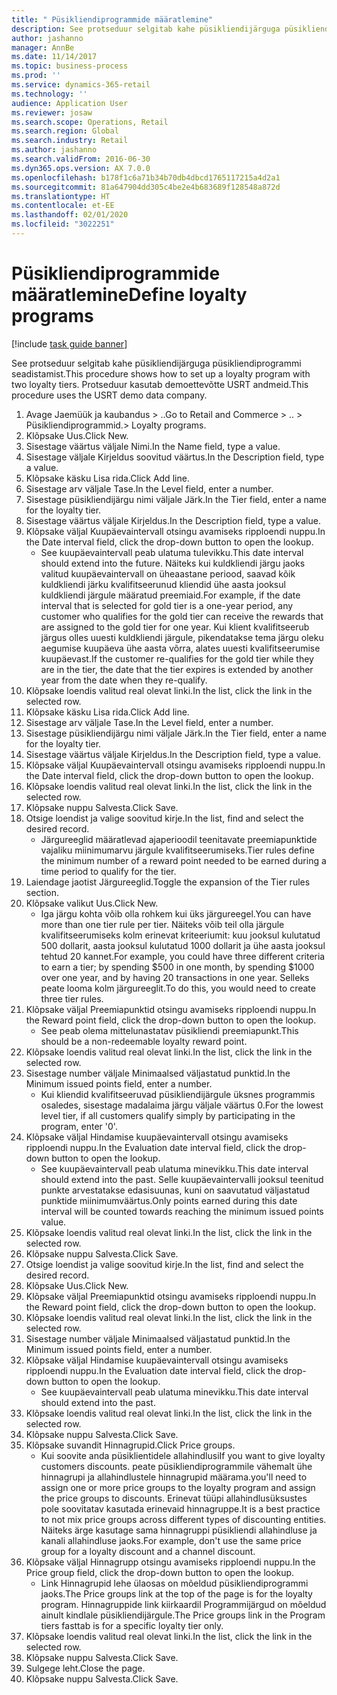 ```yaml
---
title: " Püsikliendiprogrammide määratlemine"
description: See protseduur selgitab kahe püsikliendijärguga püsikliendiprogrammi seadistamist.
author: jashanno
manager: AnnBe
ms.date: 11/14/2017
ms.topic: business-process
ms.prod: ''
ms.service: dynamics-365-retail
ms.technology: ''
audience: Application User
ms.reviewer: josaw
ms.search.scope: Operations, Retail
ms.search.region: Global
ms.search.industry: Retail
ms.author: jashanno
ms.search.validFrom: 2016-06-30
ms.dyn365.ops.version: AX 7.0.0
ms.openlocfilehash: b178f1c6a71b34b70db4dbcd1765117215a4d2a1
ms.sourcegitcommit: 81a647904dd305c4be2e4b683689f128548a872d
ms.translationtype: HT
ms.contentlocale: et-EE
ms.lasthandoff: 02/01/2020
ms.locfileid: "3022251"
---
```

# <a name="define-loyalty-programs"></a><span data-ttu-id="f3dbe-103"> Püsikliendiprogrammide määratlemine</span><span class="sxs-lookup"><span data-stu-id="f3dbe-103">Define loyalty programs</span></span>

[!include [task guide banner](../includes/task-guide-banner.md)]

<span data-ttu-id="f3dbe-104">See protseduur selgitab kahe püsikliendijärguga püsikliendiprogrammi seadistamist.</span><span class="sxs-lookup"><span data-stu-id="f3dbe-104">This procedure shows how to set up a loyalty program with two loyalty tiers.</span></span> <span data-ttu-id="f3dbe-105">Protseduur kasutab demoettevõtte USRT andmeid.</span><span class="sxs-lookup"><span data-stu-id="f3dbe-105">This procedure uses the USRT demo data company.</span></span>

1. <span data-ttu-id="f3dbe-106">Avage Jaemüük ja kaubandus > ..</span><span class="sxs-lookup"><span data-stu-id="f3dbe-106">Go to Retail and Commerce > ..</span></span> <span data-ttu-id="f3dbe-107">> Püsikliendiprogrammid.</span><span class="sxs-lookup"><span data-stu-id="f3dbe-107">> Loyalty programs.</span></span>
2. <span data-ttu-id="f3dbe-108">Klõpsake Uus.</span><span class="sxs-lookup"><span data-stu-id="f3dbe-108">Click New.</span></span>
3. <span data-ttu-id="f3dbe-109">Sisestage väärtus väljale Nimi.</span><span class="sxs-lookup"><span data-stu-id="f3dbe-109">In the Name field, type a value.</span></span>
4. <span data-ttu-id="f3dbe-110">Sisestage väljale Kirjeldus soovitud väärtus.</span><span class="sxs-lookup"><span data-stu-id="f3dbe-110">In the Description field, type a value.</span></span>
5. <span data-ttu-id="f3dbe-111">Klõpsake käsku Lisa rida.</span><span class="sxs-lookup"><span data-stu-id="f3dbe-111">Click Add line.</span></span>
6. <span data-ttu-id="f3dbe-112">Sisestage arv väljale Tase.</span><span class="sxs-lookup"><span data-stu-id="f3dbe-112">In the Level field, enter a number.</span></span>
7. <span data-ttu-id="f3dbe-113">Sisestage püsikliendijärgu nimi väljale Järk.</span><span class="sxs-lookup"><span data-stu-id="f3dbe-113">In the Tier field, enter a name for the loyalty tier.</span></span>
8. <span data-ttu-id="f3dbe-114">Sisestage väärtus väljale Kirjeldus.</span><span class="sxs-lookup"><span data-stu-id="f3dbe-114">In the Description field, type a value.</span></span>
9. <span data-ttu-id="f3dbe-115">Klõpsake väljal Kuupäevaintervall otsingu avamiseks ripploendi nuppu.</span><span class="sxs-lookup"><span data-stu-id="f3dbe-115">In the Date interval field, click the drop-down button to open the lookup.</span></span>
    * <span data-ttu-id="f3dbe-116">See kuupäevaintervall peab ulatuma tulevikku.</span><span class="sxs-lookup"><span data-stu-id="f3dbe-116">This date interval should extend into the future.</span></span> <span data-ttu-id="f3dbe-117">Näiteks kui kuldkliendi järgu jaoks valitud kuupäevaintervall on üheaastane periood, saavad kõik kuldkliendi järku kvalifitseerunud kliendid ühe aasta jooksul kuldkliendi järgule määratud preemiaid.</span><span class="sxs-lookup"><span data-stu-id="f3dbe-117">For example, if the date interval that is selected for gold tier is a one-year period, any customer who qualifies for the gold tier can receive the rewards that are assigned to the gold tier for one year.</span></span> <span data-ttu-id="f3dbe-118">Kui klient kvalifitseerub järgus olles uuesti kuldkliendi järgule, pikendatakse tema järgu oleku aegumise kuupäeva ühe aasta võrra, alates uuesti kvalifitseerumise kuupäevast.</span><span class="sxs-lookup"><span data-stu-id="f3dbe-118">If the customer re-qualifies for the gold tier while they are in the tier, the date that the tier expires is extended by another year from the date when they re-qualify.</span></span>  
10. <span data-ttu-id="f3dbe-119">Klõpsake loendis valitud real olevat linki.</span><span class="sxs-lookup"><span data-stu-id="f3dbe-119">In the list, click the link in the selected row.</span></span>
11. <span data-ttu-id="f3dbe-120">Klõpsake käsku Lisa rida.</span><span class="sxs-lookup"><span data-stu-id="f3dbe-120">Click Add line.</span></span>
12. <span data-ttu-id="f3dbe-121">Sisestage arv väljale Tase.</span><span class="sxs-lookup"><span data-stu-id="f3dbe-121">In the Level field, enter a number.</span></span>
13. <span data-ttu-id="f3dbe-122">Sisestage püsikliendijärgu nimi väljale Järk.</span><span class="sxs-lookup"><span data-stu-id="f3dbe-122">In the Tier field, enter a name for the loyalty tier.</span></span>
14. <span data-ttu-id="f3dbe-123">Sisestage väärtus väljale Kirjeldus.</span><span class="sxs-lookup"><span data-stu-id="f3dbe-123">In the Description field, type a value.</span></span>
15. <span data-ttu-id="f3dbe-124">Klõpsake väljal Kuupäevaintervall otsingu avamiseks ripploendi nuppu.</span><span class="sxs-lookup"><span data-stu-id="f3dbe-124">In the Date interval field, click the drop-down button to open the lookup.</span></span>
16. <span data-ttu-id="f3dbe-125">Klõpsake loendis valitud real olevat linki.</span><span class="sxs-lookup"><span data-stu-id="f3dbe-125">In the list, click the link in the selected row.</span></span>
17. <span data-ttu-id="f3dbe-126">Klõpsake nuppu Salvesta.</span><span class="sxs-lookup"><span data-stu-id="f3dbe-126">Click Save.</span></span>
18. <span data-ttu-id="f3dbe-127">Otsige loendist ja valige soovitud kirje.</span><span class="sxs-lookup"><span data-stu-id="f3dbe-127">In the list, find and select the desired record.</span></span>
    * <span data-ttu-id="f3dbe-128">Järgureeglid määratlevad ajaperioodil teenitavate preemiapunktide vajaliku miinimumarvu järgule kvalifitseerumiseks.</span><span class="sxs-lookup"><span data-stu-id="f3dbe-128">Tier rules define the minimum number of a reward point needed to be earned during a time period to qualify for the tier.</span></span>  
19. <span data-ttu-id="f3dbe-129">Laiendage jaotist Järgureeglid.</span><span class="sxs-lookup"><span data-stu-id="f3dbe-129">Toggle the expansion of the Tier rules section.</span></span>
20. <span data-ttu-id="f3dbe-130">Klõpsake valikut Uus.</span><span class="sxs-lookup"><span data-stu-id="f3dbe-130">Click New.</span></span>
    * <span data-ttu-id="f3dbe-131">Iga järgu kohta võib olla rohkem kui üks järgureegel.</span><span class="sxs-lookup"><span data-stu-id="f3dbe-131">You can have more than one tier rule per tier.</span></span> <span data-ttu-id="f3dbe-132">Näiteks võib teil olla järgule kvalifitseerumiseks kolm erinevat kriteeriumit: kuu jooksul kulutatud 500 dollarit, aasta jooksul kulutatud 1000 dollarit ja ühe aasta jooksul tehtud 20 kannet.</span><span class="sxs-lookup"><span data-stu-id="f3dbe-132">For example, you could have three different criteria to earn a tier; by spending $500 in one month, by spending $1000 over one year, and by having 20 transactions in one year.</span></span> <span data-ttu-id="f3dbe-133">Selleks peate looma kolm järgureeglit.</span><span class="sxs-lookup"><span data-stu-id="f3dbe-133">To do this, you would need to create three tier rules.</span></span>  
21. <span data-ttu-id="f3dbe-134">Klõpsake väljal Preemiapunktid otsingu avamiseks ripploendi nuppu.</span><span class="sxs-lookup"><span data-stu-id="f3dbe-134">In the Reward point field, click the drop-down button to open the lookup.</span></span>
    * <span data-ttu-id="f3dbe-135">See peab olema mittelunastatav püsikliendi preemiapunkt.</span><span class="sxs-lookup"><span data-stu-id="f3dbe-135">This should be a non-redeemable loyalty reward point.</span></span>  
22. <span data-ttu-id="f3dbe-136">Klõpsake loendis valitud real olevat linki.</span><span class="sxs-lookup"><span data-stu-id="f3dbe-136">In the list, click the link in the selected row.</span></span>
23. <span data-ttu-id="f3dbe-137">Sisestage number väljale Minimaalsed väljastatud punktid.</span><span class="sxs-lookup"><span data-stu-id="f3dbe-137">In the Minimum issued points field, enter a number.</span></span>
    * <span data-ttu-id="f3dbe-138">Kui kliendid kvalifitseeruvad püsikliendijärgule üksnes programmis osaledes, sisestage madalaima järgu väljale väärtus 0.</span><span class="sxs-lookup"><span data-stu-id="f3dbe-138">For the lowest level tier, if all customers qualify simply by participating in the program, enter '0'.</span></span>  
24. <span data-ttu-id="f3dbe-139">Klõpsake väljal Hindamise kuupäevaintervall otsingu avamiseks ripploendi nuppu.</span><span class="sxs-lookup"><span data-stu-id="f3dbe-139">In the Evaluation date interval field, click the drop-down button to open the lookup.</span></span>
    * <span data-ttu-id="f3dbe-140">See kuupäevaintervall peab ulatuma minevikku.</span><span class="sxs-lookup"><span data-stu-id="f3dbe-140">This date interval should extend into the past.</span></span> <span data-ttu-id="f3dbe-141">Selle kuupäevaintervalli jooksul teenitud punkte arvestatakse edasisuunas, kuni on saavutatud väljastatud punktide miinimumväärtus.</span><span class="sxs-lookup"><span data-stu-id="f3dbe-141">Only points earned during this date interval will be counted towards reaching the minimum issued points value.</span></span>  
25. <span data-ttu-id="f3dbe-142">Klõpsake loendis valitud real olevat linki.</span><span class="sxs-lookup"><span data-stu-id="f3dbe-142">In the list, click the link in the selected row.</span></span>
26. <span data-ttu-id="f3dbe-143">Klõpsake nuppu Salvesta.</span><span class="sxs-lookup"><span data-stu-id="f3dbe-143">Click Save.</span></span>
27. <span data-ttu-id="f3dbe-144">Otsige loendist ja valige soovitud kirje.</span><span class="sxs-lookup"><span data-stu-id="f3dbe-144">In the list, find and select the desired record.</span></span>
28. <span data-ttu-id="f3dbe-145">Klõpsake Uus.</span><span class="sxs-lookup"><span data-stu-id="f3dbe-145">Click New.</span></span>
29. <span data-ttu-id="f3dbe-146">Klõpsake väljal Preemiapunktid otsingu avamiseks ripploendi nuppu.</span><span class="sxs-lookup"><span data-stu-id="f3dbe-146">In the Reward point field, click the drop-down button to open the lookup.</span></span>
30. <span data-ttu-id="f3dbe-147">Klõpsake loendis valitud real olevat linki.</span><span class="sxs-lookup"><span data-stu-id="f3dbe-147">In the list, click the link in the selected row.</span></span>
31. <span data-ttu-id="f3dbe-148">Sisestage number väljale Minimaalsed väljastatud punktid.</span><span class="sxs-lookup"><span data-stu-id="f3dbe-148">In the Minimum issued points field, enter a number.</span></span>
32. <span data-ttu-id="f3dbe-149">Klõpsake väljal Hindamise kuupäevaintervall otsingu avamiseks ripploendi nuppu.</span><span class="sxs-lookup"><span data-stu-id="f3dbe-149">In the Evaluation date interval field, click the drop-down button to open the lookup.</span></span>
    * <span data-ttu-id="f3dbe-150">See kuupäevaintervall peab ulatuma minevikku.</span><span class="sxs-lookup"><span data-stu-id="f3dbe-150">This date interval should extend into the past.</span></span>  
33. <span data-ttu-id="f3dbe-151">Klõpsake loendis valitud real olevat linki.</span><span class="sxs-lookup"><span data-stu-id="f3dbe-151">In the list, click the link in the selected row.</span></span>
34. <span data-ttu-id="f3dbe-152">Klõpsake nuppu Salvesta.</span><span class="sxs-lookup"><span data-stu-id="f3dbe-152">Click Save.</span></span>
35. <span data-ttu-id="f3dbe-153">Klõpsake suvandit Hinnagrupid.</span><span class="sxs-lookup"><span data-stu-id="f3dbe-153">Click Price groups.</span></span>
    * <span data-ttu-id="f3dbe-154">Kui soovite anda püsiklientidele allahindlusi</span><span class="sxs-lookup"><span data-stu-id="f3dbe-154">If you want to give loyalty customers discounts.</span></span> <span data-ttu-id="f3dbe-155">peate püsikliendiprogrammile vähemalt ühe hinnagrupi ja allahindlustele hinnagrupid määrama.</span><span class="sxs-lookup"><span data-stu-id="f3dbe-155">you'll need to assign one or more price groups to the loyalty program and assign the price groups to discounts.</span></span> <span data-ttu-id="f3dbe-156">Erinevat tüüpi allahindlusüksustes pole soovitatav kasutada erinevaid hinnagruppe.</span><span class="sxs-lookup"><span data-stu-id="f3dbe-156">It is a best practice to not mix price groups across different types of discounting entities.</span></span>  <span data-ttu-id="f3dbe-157">Näiteks ärge kasutage sama hinnagruppi püsikliendi allahindluse ja kanali allahindluse jaoks.</span><span class="sxs-lookup"><span data-stu-id="f3dbe-157">For example, don't use the same price group for a loyalty discount and a channel discount.</span></span>  
36. <span data-ttu-id="f3dbe-158">Klõpsake väljal Hinnagrupp otsingu avamiseks ripploendi nuppu.</span><span class="sxs-lookup"><span data-stu-id="f3dbe-158">In the Price group field, click the drop-down button to open the lookup.</span></span>
    * <span data-ttu-id="f3dbe-159">Link Hinnagrupid lehe ülaosas on mõeldud püsikliendiprogrammi jaoks.</span><span class="sxs-lookup"><span data-stu-id="f3dbe-159">The Price groups link at the top of the page is for the loyalty program.</span></span> <span data-ttu-id="f3dbe-160">Hinnagruppide link kiirkaardil Programmijärgud on mõeldud ainult kindlale püsikliendijärgule.</span><span class="sxs-lookup"><span data-stu-id="f3dbe-160">The Price groups link in the Program tiers fasttab is for a specific loyalty tier only.</span></span>  
37. <span data-ttu-id="f3dbe-161">Klõpsake loendis valitud real olevat linki.</span><span class="sxs-lookup"><span data-stu-id="f3dbe-161">In the list, click the link in the selected row.</span></span>
38. <span data-ttu-id="f3dbe-162">Klõpsake nuppu Salvesta.</span><span class="sxs-lookup"><span data-stu-id="f3dbe-162">Click Save.</span></span>
39. <span data-ttu-id="f3dbe-163">Sulgege leht.</span><span class="sxs-lookup"><span data-stu-id="f3dbe-163">Close the page.</span></span>
40. <span data-ttu-id="f3dbe-164">Klõpsake nuppu Salvesta.</span><span class="sxs-lookup"><span data-stu-id="f3dbe-164">Click Save.</span></span>

